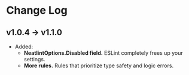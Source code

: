 # Change Log

## v1.0.4 → v1.1.0

- Added:
  - **NeatlintOptions.Disabled field.** ESLint completely frees up your settings.
  - **More rules.** Rules that prioritize type safety and logic errors.
